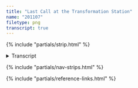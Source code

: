 ```yaml
---
title: "Last Call at the Transformation Station"
name: "201107"
filetype: png
transcript: true
---
```


{% include "partials/strip.html" %}

<details closed>
<summary>Transcript</summary>

## {{ title }}

### Panel One 
Piggins - [learn more about Piggins][p]:  
Thwart’n the evil y’all. Lopped off a straight-up nasty bloom! The stink'll surely linger…

### Panel Two
Piggins:  
Now!! …For the primary operation: gotta strike—at the root!

*Newt/Or somebody:*  
A pinch ambitious?

### Panel Three
Piggins:  
OK. okay… It’ll take… some years: Often, it's a slow strike, or no strike at all!

<!--FOOTNOTES-->
<!-- [^1]: foo "bar" -->

---
</details>

{% include "partials/nav-strips.html" %}

{% include "partials/reference-links.html" %}
